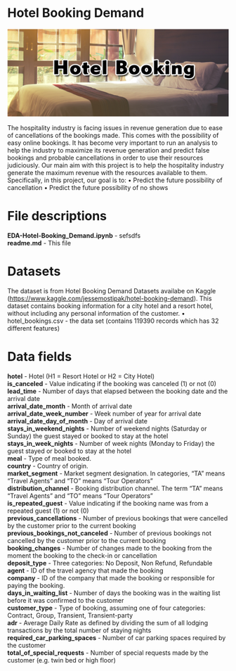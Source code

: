 # Hotel Booking Demand
<img src="hotel_booking_pic.PNG" style="width:1100px;height:200px" />

The hospitality industry is facing issues in revenue generation due to ease of cancellations of the bookings made. This comes with the possibility of easy online bookings. It has become very important to run an analysis to help the industry to maximize its revenue generation and predict false bookings and probable cancellations in order to use their resources judiciously.
Our main aim with this project is to help the hospitality industry generate the maximum revenue with the resources available to them. Specifically, in this project, our goal is to:
• Predict the future possibility of cancellation 
• Predict the future possibility of no shows

# File descriptions
**EDA-Hotel-Booking_Demand.ipynb** - sefsdfs <br/>
**readme.md** - This file <br/>


# Datasets
The dataset is from Hotel Booking Demand Datasets availabe on Kaggle (https://www.kaggle.com/jessemostipak/hotel-booking-demand). This dataset contains booking information for a city hotel and a resort hotel, without including any personal information of the customer. 
• hotel_bookings.csv - the data set (contains 119390 records which has 32 different features) 


# Data fields
**hotel** -  Hotel (H1 = Resort Hotel or H2 = City Hotel)<br/>
**is_canceled** - Value indicating if the booking was canceled (1) or not (0) <br/>
**lead_time** - Number of days that elapsed between the booking date and the arrival date <br/>
**arrival_date_month** - Month of arrival date <br/>
**arrival_date_week_number** - Week number of year for arrival date <br/>
**arrival_date_day_of_month** -  Day of arrival date <br/>
**stays_in_weekend_nights** - Number of weekend nights (Saturday or Sunday) the guest stayed or booked to stay at the hotel <br/>
**stays_in_week_nights** - Number of week nights (Monday to Friday) the guest stayed or booked to stay at the hotel <br/>
**meal** - Type of meal booked. <br/>
**country** - Country of origin. <br/>
**market_segment** - Market segment designation. In categories, “TA” means “Travel Agents” and “TO” means “Tour Operators” <br/>
**distribution_channel** - Booking distribution channel. The term “TA” means “Travel Agents” and “TO” means “Tour Operators”<br/>
**is_repeated_guest** - Value indicating if the booking name was from a repeated guest (1) or not (0) <br/>
**previous_cancellations** -  Number of previous bookings that were cancelled by the customer prior to the current booking <br/>
**previous_bookings_not_canceled** - Number of previous bookings not cancelled by the customer prior to the current booking <br/>
**booking_changes** - Number of changes made to the booking from the moment the booking to the check-in or cancellation <br/>
**deposit_type** -  Three categories: No Deposit, Non Refund, Refundable <br/>
**agent** - ID of the travel agency that made the booking <br/>
**company** - ID of the company that made the booking or responsible for paying the booking. <br/>
**days_in_waiting_list** - Number of days the booking was in the waiting list before it was confirmed to the customer <br/>
**customer_type** - Type of booking, assuming one of four categories: Contract, Group, Transient, Transient-party <br/>
**adr** - Average Daily Rate as defined by dividing the sum of all lodging transactions by the total number of staying nights <br/>
**required_car_parking_spaces** -  Number of car parking spaces required by the customer <br/>
**total_of_special_requests** - Number of special requests made by the customer (e.g. twin bed or high floor)<br/>



